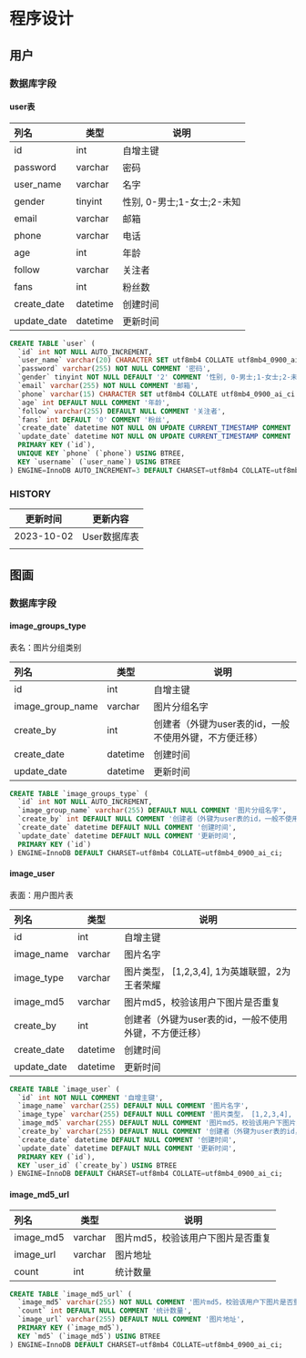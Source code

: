 # 程序设计
## 用户
### 数据库字段

#### user表

| 列名        | 类型     | 说明                       |
| :---------- | -------- | -------------------------- |
| id          | int      | 自增主键                   |
| password    | varchar  | 密码                       |
| user_name   | varchar  | 名字                       |
| gender      | tinyint  | 性别, 0-男士;1-女士;2-未知 |
| email       | varchar  | 邮箱                       |
| phone       | varchar  | 电话                       |
| age         | int      | 年龄                       |
| follow      | varchar  | 关注者                     |
| fans        | int      | 粉丝数                     |
| create_date | datetime | 创建时间                   |
| update_date | datetime | 更新时间                   |

```sql
CREATE TABLE `user` (
  `id` int NOT NULL AUTO_INCREMENT,
  `user_name` varchar(20) CHARACTER SET utf8mb4 COLLATE utf8mb4_0900_ai_ci NOT NULL COMMENT '名字',
  `password` varchar(255) NOT NULL COMMENT '密码',
  `gender` tinyint NOT NULL DEFAULT '2' COMMENT '性别, 0-男士;1-女士;2-未知',
  `email` varchar(255) NOT NULL COMMENT '邮箱',
  `phone` varchar(15) CHARACTER SET utf8mb4 COLLATE utf8mb4_0900_ai_ci NOT NULL COMMENT '电话',
  `age` int DEFAULT NULL COMMENT '年龄',
  `follow` varchar(255) DEFAULT NULL COMMENT '关注者',
  `fans` int DEFAULT '0' COMMENT '粉丝',
  `create_date` datetime NOT NULL ON UPDATE CURRENT_TIMESTAMP COMMENT '创建时间',
  `update_date` datetime NOT NULL ON UPDATE CURRENT_TIMESTAMP COMMENT '更新时间',
  PRIMARY KEY (`id`),
  UNIQUE KEY `phone` (`phone`) USING BTREE,
  KEY `username` (`user_name`) USING BTREE
) ENGINE=InnoDB AUTO_INCREMENT=3 DEFAULT CHARSET=utf8mb4 COLLATE=utf8mb4_0900_ai_ci;
```



### HISTORY

| 更新时间   | 更新内容     |
| ---------- | ------------ |
| 2023-10-02 | User数据库表 |
|            |              |



## 图画

### 数据库字段

#### 	image_groups_type

表名：图片分组类别

| 列名             | 类型     | 说明                                                   |
| :--------------- | -------- | ------------------------------------------------------ |
| id               | int      | 自增主键                                               |
| image_group_name | varchar  | 图片分组名字                                           |
| create_by        | int      | 创建者（外键为user表的id，一般不使用外键，不方便迁移） |
| create_date      | datetime | 创建时间                                               |
| update_date      | datetime | 更新时间                                               |

```sql
CREATE TABLE `image_groups_type` (
  `id` int NOT NULL AUTO_INCREMENT,
  `image_group_name` varchar(255) DEFAULT NULL COMMENT '图片分组名字',
  `create_by` int DEFAULT NULL COMMENT '创建者（外键为user表的id，一般不使用外键，不方便迁移）',
  `create_date` datetime DEFAULT NULL COMMENT '创建时间',
  `update_date` datetime DEFAULT NULL COMMENT '更新时间',
  PRIMARY KEY (`id`)
) ENGINE=InnoDB DEFAULT CHARSET=utf8mb4 COLLATE=utf8mb4_0900_ai_ci;
```

#### image_user

表面：用户图片表

| 列名        | 类型     | 说明                                                   |
| :---------- | -------- | ------------------------------------------------------ |
| id          | int      | 自增主键                                               |
| image_name  | varchar  | 图片名字                                               |
| image_type  | varchar  | 图片类型， [1,2,3,4], 1为英雄联盟，2为王者荣耀         |
| image_md5   | varchar  | 图片md5，校验该用户下图片是否重复                      |
| create_by   | int      | 创建者（外键为user表的id，一般不使用外键，不方便迁移） |
| create_date | datetime | 创建时间                                               |
| update_date | datetime | 更新时间                                               |

```sql
CREATE TABLE `image_user` (
  `id` int NOT NULL COMMENT '自增主键',
  `image_name` varchar(255) DEFAULT NULL COMMENT '图片名字',
  `image_type` varchar(255) DEFAULT NULL COMMENT '图片类型， [1,2,3,4], 1为英雄联盟，2为王者荣耀',
  `image_md5` varchar(255) DEFAULT NULL COMMENT '图片md5，校验该用户下图片是否重复',
  `create_by` varchar(255) DEFAULT NULL COMMENT '创建者（外键为user表的id，一般不使用外键，不方便迁移）',
  `create_date` datetime DEFAULT NULL COMMENT '创建时间',
  `update_date` datetime DEFAULT NULL COMMENT '更新时间',
  PRIMARY KEY (`id`),
  KEY `user_id` (`create_by`) USING BTREE
) ENGINE=InnoDB DEFAULT CHARSET=utf8mb4 COLLATE=utf8mb4_0900_ai_ci;
```





#### image_md5_url

| 列名      | 类型    | 说明                              |
| :-------- | ------- | --------------------------------- |
| image_md5 | varchar | 图片md5，校验该用户下图片是否重复 |
| image_url | varchar | 图片地址                          |
| count     | int     | 统计数量                          |

```sql
CREATE TABLE `image_md5_url` (
  `image_md5` varchar(255) NOT NULL COMMENT '图片md5，校验该用户下图片是否重复',
  `count` int DEFAULT NULL COMMENT '统计数量',
  `image_url` varchar(255) DEFAULT NULL COMMENT '图片地址',
  PRIMARY KEY (`image_md5`),
  KEY `md5` (`image_md5`) USING BTREE
) ENGINE=InnoDB DEFAULT CHARSET=utf8mb4 COLLATE=utf8mb4_0900_ai_ci;
```


